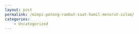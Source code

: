 ```yaml
---
layout: post
permalink: /mimpi-potong-rambut-saat-hamil-menurut-islam/
categories:
    - Uncategorized
---
```


